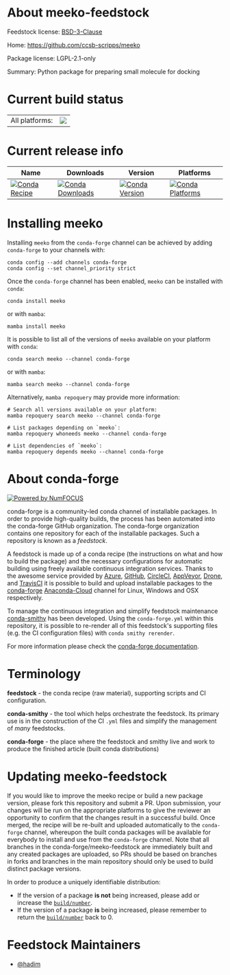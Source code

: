 About meeko-feedstock
=====================

Feedstock license: [BSD-3-Clause](https://github.com/conda-forge/meeko-feedstock/blob/main/LICENSE.txt)

Home: https://github.com/ccsb-scripps/meeko

Package license: LGPL-2.1-only

Summary: Python package for preparing small molecule for docking

Current build status
====================


<table><tr><td>All platforms:</td>
    <td>
      <a href="https://dev.azure.com/conda-forge/feedstock-builds/_build/latest?definitionId=20741&branchName=main">
        <img src="https://dev.azure.com/conda-forge/feedstock-builds/_apis/build/status/meeko-feedstock?branchName=main">
      </a>
    </td>
  </tr>
</table>

Current release info
====================

| Name | Downloads | Version | Platforms |
| --- | --- | --- | --- |
| [![Conda Recipe](https://img.shields.io/badge/recipe-meeko-green.svg)](https://anaconda.org/conda-forge/meeko) | [![Conda Downloads](https://img.shields.io/conda/dn/conda-forge/meeko.svg)](https://anaconda.org/conda-forge/meeko) | [![Conda Version](https://img.shields.io/conda/vn/conda-forge/meeko.svg)](https://anaconda.org/conda-forge/meeko) | [![Conda Platforms](https://img.shields.io/conda/pn/conda-forge/meeko.svg)](https://anaconda.org/conda-forge/meeko) |

Installing meeko
================

Installing `meeko` from the `conda-forge` channel can be achieved by adding `conda-forge` to your channels with:

```
conda config --add channels conda-forge
conda config --set channel_priority strict
```

Once the `conda-forge` channel has been enabled, `meeko` can be installed with `conda`:

```
conda install meeko
```

or with `mamba`:

```
mamba install meeko
```

It is possible to list all of the versions of `meeko` available on your platform with `conda`:

```
conda search meeko --channel conda-forge
```

or with `mamba`:

```
mamba search meeko --channel conda-forge
```

Alternatively, `mamba repoquery` may provide more information:

```
# Search all versions available on your platform:
mamba repoquery search meeko --channel conda-forge

# List packages depending on `meeko`:
mamba repoquery whoneeds meeko --channel conda-forge

# List dependencies of `meeko`:
mamba repoquery depends meeko --channel conda-forge
```


About conda-forge
=================

[![Powered by
NumFOCUS](https://img.shields.io/badge/powered%20by-NumFOCUS-orange.svg?style=flat&colorA=E1523D&colorB=007D8A)](https://numfocus.org)

conda-forge is a community-led conda channel of installable packages.
In order to provide high-quality builds, the process has been automated into the
conda-forge GitHub organization. The conda-forge organization contains one repository
for each of the installable packages. Such a repository is known as a *feedstock*.

A feedstock is made up of a conda recipe (the instructions on what and how to build
the package) and the necessary configurations for automatic building using freely
available continuous integration services. Thanks to the awesome service provided by
[Azure](https://azure.microsoft.com/en-us/services/devops/), [GitHub](https://github.com/),
[CircleCI](https://circleci.com/), [AppVeyor](https://www.appveyor.com/),
[Drone](https://cloud.drone.io/welcome), and [TravisCI](https://travis-ci.com/)
it is possible to build and upload installable packages to the
[conda-forge](https://anaconda.org/conda-forge) [Anaconda-Cloud](https://anaconda.org/)
channel for Linux, Windows and OSX respectively.

To manage the continuous integration and simplify feedstock maintenance
[conda-smithy](https://github.com/conda-forge/conda-smithy) has been developed.
Using the ``conda-forge.yml`` within this repository, it is possible to re-render all of
this feedstock's supporting files (e.g. the CI configuration files) with ``conda smithy rerender``.

For more information please check the [conda-forge documentation](https://conda-forge.org/docs/).

Terminology
===========

**feedstock** - the conda recipe (raw material), supporting scripts and CI configuration.

**conda-smithy** - the tool which helps orchestrate the feedstock.
                   Its primary use is in the construction of the CI ``.yml`` files
                   and simplify the management of *many* feedstocks.

**conda-forge** - the place where the feedstock and smithy live and work to
                  produce the finished article (built conda distributions)


Updating meeko-feedstock
========================

If you would like to improve the meeko recipe or build a new
package version, please fork this repository and submit a PR. Upon submission,
your changes will be run on the appropriate platforms to give the reviewer an
opportunity to confirm that the changes result in a successful build. Once
merged, the recipe will be re-built and uploaded automatically to the
`conda-forge` channel, whereupon the built conda packages will be available for
everybody to install and use from the `conda-forge` channel.
Note that all branches in the conda-forge/meeko-feedstock are
immediately built and any created packages are uploaded, so PRs should be based
on branches in forks and branches in the main repository should only be used to
build distinct package versions.

In order to produce a uniquely identifiable distribution:
 * If the version of a package **is not** being increased, please add or increase
   the [``build/number``](https://docs.conda.io/projects/conda-build/en/latest/resources/define-metadata.html#build-number-and-string).
 * If the version of a package **is** being increased, please remember to return
   the [``build/number``](https://docs.conda.io/projects/conda-build/en/latest/resources/define-metadata.html#build-number-and-string)
   back to 0.

Feedstock Maintainers
=====================

* [@hadim](https://github.com/hadim/)

